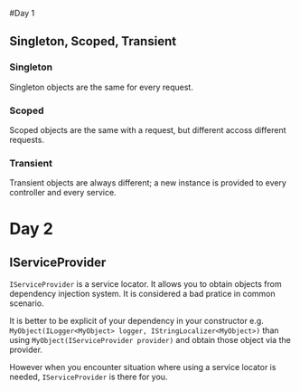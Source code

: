 #Day 1
## Singleton, Scoped, Transient

### Singleton
Singleton objects are the same for every request.

### Scoped
Scoped objects are the same with a request, but different accoss different requests.

### Transient
Transient objects are always different; a new instance is provided to every controller and every service.

# Day 2
## IServiceProvider

`IServiceProvider` is a service locator. It allows you to obtain objects from dependency injection system. It is considered a bad pratice in common scenario.

It is better to be explicit of your dependency in your constructor e.g. 
`MyObject(ILogger<MyObject> logger, IStringLocalizer<MyObject>)` than using `MyObject(IServiceProvider provider)` and obtain those object via the provider.

However when you encounter situation where using a service locator is  needed, `IServiceProvider` is there for you.

